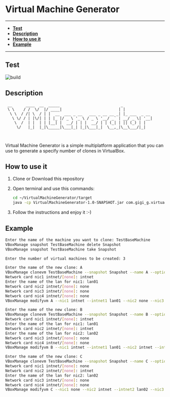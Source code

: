 # Virtual Machine Generator

------

- **[Test](#Test)**
- **[Description](#Description)**
- **[How to use it](#how-to-use-it)**
- **[Example](#Example)**

------

## Test
![build](https://github.com/Gigi-G/VirtualMachineGenerator/workflows/Java%20CI%20with%20Maven/badge.svg)




## Description

```
 __      ____  __  _____                           _             
 \ \    / /  \/  |/ ____|                         | |            
  \ \  / /| \  / | |  __  ___ _ __   ___ _ __ __ _| |_ ___  _ __ 
   \ \/ / | |\/| | | |_ |/ _ \ '_ \ / _ \ '__/ _` | __/ _ \| '__|
    \  /  | |  | | |__| |  __/ | | |  __/ | | (_| | || (_) | |   
     \/   |_|  |_|\_____|\___|_| |_|\___|_|  \__,_|\__\___/|_|   
                                                                 
                                                                 
```

Virtual Machine Generator is a simple multiplatform application that you can use to generate a specify number of clones in VirtualBox.



## How to use it

1. Clone or Download this repository

2. Open terminal and use this commands:

   ```bash
   cd ~/VirtualMachineGenerator/target
   java -cp VirtualMachineGenerator-1.0-SNAPSHOT.jar com.gigi_g.virtualmachinegenerator.App
   ```

3. Follow the instructions and enjoy it :-)



## Example

```bash
Enter the name of the machine you want to clone: TestBaseMachine
VBoxManage snapshot TestBaseMachine delete Snapshot
VBoxManage snapshot TestBaseMachine take Snapshot

Enter the number of virtual machines to be created: 3

Enter the name of the new clone: A
VBoxManage clonevm TestBaseMachine --snapshot Snapshot --name A --options link --register
Network card nic1 intnet/[none]: intnet 
Enter the name of the lan for nic1: lan01
Network card nic2 intnet/[none]: none
Network card nic3 intnet/[none]: none
Network card nic4 intnet/[none]: none
VBoxManage modifyvm A --nic1 intnet --intnet1 lan01 --nic2 none --nic3 none --nic4 none

Enter the name of the new clone: B 
VBoxManage clonevm TestBaseMachine --snapshot Snapshot --name B --options link --register
Network card nic1 intnet/[none]: intnet
Enter the name of the lan for nic1: lan01
Network card nic2 intnet/[none]: intnet
Enter the name of the lan for nic2: lan02
Network card nic3 intnet/[none]: none
Network card nic4 intnet/[none]: none
VBoxManage modifyvm B --nic1 intnet --intnet1 lan01 --nic2 intnet --intnet2 lan02 --nic3 none --nic4 none

Enter the name of the new clone: C 
VBoxManage clonevm TestBaseMachine --snapshot Snapshot --name C --options link --register
Network card nic1 intnet/[none]: none
Network card nic2 intnet/[none]: intnet
Enter the name of the lan for nic2: lan02
Network card nic3 intnet/[none]: none
Network card nic4 intnet/[none]: none
VBoxManage modifyvm C --nic1 none --nic2 intnet --intnet2 lan02 --nic3 none --nic4 none
```

